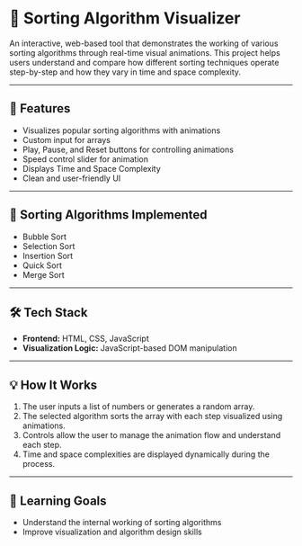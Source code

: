 # 🔢 Sorting Algorithm Visualizer

An interactive, web-based tool that demonstrates the working of various sorting algorithms through real-time visual animations. This project helps users understand and compare how different sorting techniques operate step-by-step and how they vary in time and space complexity.

---

## 🚀 Features

- Visualizes popular sorting algorithms with animations
- Custom input for arrays
- Play, Pause, and Reset buttons for controlling animations
- Speed control slider for animation
- Displays Time and Space Complexity
- Clean and user-friendly UI

---

## 📌 Sorting Algorithms Implemented

- Bubble Sort
- Selection Sort
- Insertion Sort
- Quick Sort
- Merge Sort

---

## 🛠️ Tech Stack

- **Frontend:** HTML, CSS, JavaScript  
- **Visualization Logic:** JavaScript-based DOM manipulation  

---

## 💡 How It Works

1. The user inputs a list of numbers or generates a random array.
2. The selected algorithm sorts the array with each step visualized using animations.
3. Controls allow the user to manage the animation flow and understand each step.
4. Time and space complexities are displayed dynamically during the process.

---

## 🧠 Learning Goals

- Understand the internal working of sorting algorithms
- Improve visualization and algorithm design skills

